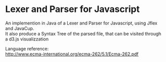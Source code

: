 # Lexer and Parser for Javascript 

An implemention in Java of a Lexer and Parser for Javascript, using Jflex and JavaCup.  
It also produce a Syntax Tree of the parsed file, that can be visited through a d3.js visualizzation
  
Language reference:  
http://www.ecma-international.org/ecma-262/5.1/Ecma-262.pdf
